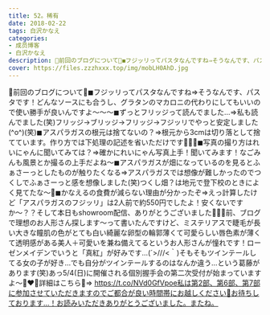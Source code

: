 ```yaml
---
title: 52。稀有
date: 2018-02-22
tags: 白沢かなえ
categories: 
- 成员博客
- 白沢かなえ
description: 🌷前回のブログについて🌷◼︎フジッリってパスタなんですね⇒そうなんです、パスタです！どんなソースにも合うし、グラタンのマカロニの代わりにしてもいいので使い勝手が良いんですよ〜〜〜◼︎ずっとフリッジって読...
cover: https://files.zzzhxxx.top/img/mobLH0AhD.jpg 
---
```


🌷前回のブログについて🌷◼︎フジッリってパスタなんですね⇒そうなんです、パスタです！どんなソースにも合うし、グラタンのマカロニの代わりにしてもいいので使い勝手が良いんですよ〜〜〜◼︎ずっとフリッジって読んでました…⇒私も読んでました(笑)フリッジ→ブリッジ→フリッジ→フジッリでやっと安定しました(^o^)(笑)◼︎アスパラガスの根元は捨てないの？⇒根元から3cmは切り落として捨てています。作り方では下処理の記述を省いただけです🙅🏻‍♀️◼︎写真の撮り方はれいにゃんに聞いてみては？⇒確かにれいにゃん写真上手！聞いてみます！なごみんも風景とか撮るの上手だよね〜◼︎アスパラガスが畑になっているのを見るとふぁさーっとしたものが触りたくなる⇒アスパラガスでは想像が難しかったのでつくしでふぁさーっと感を想像しました(笑)つくし畑？は地元で登下校のときによく見てたな〜🌸◼︎かなえるの食費が減らない理由が分かったぞ⇒えっ計算したけど「アスパラガスのフジッリ」は2人前で約550円でしたよ！安くないですか〜？？そして本日もshowroom配信、ありがとうございました🌷🌷🌷前、ブログで理想のお人形さん探します〜って書いたんですけど、ミステリアスで睫毛が長い大きな瞳肌の色がとても白い綺麗な卵型の輪郭薄くて可愛らしい唇色素が薄くて透明感がある美人＋可愛いを兼ね備えてるというお人形さんが憧れです！ローゼンメイデンでいうと「真紅」が好みです…(´>///<｀)そもそもツインテールしてる女の子が好き…でも自分がツインテールするのはなんか違う…という葛藤があります(笑)あっ5/4(日)に開催される個別握手会の第二次受付が始まっていますよ〜🐶❤️🌸詳細はこちら🌸⇒ https://t.co/NVd0GfVpoe私は第2部、第6部、第7部に参加させていただきますのでご都合が良い時間帯にお越しください🌷お待ちしております…！お読みいただきありがとうございました。またね。


